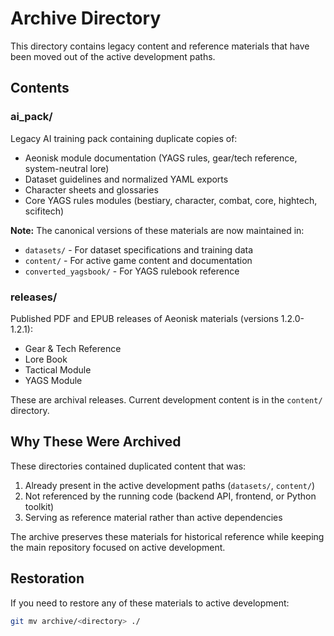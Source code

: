 # Archive Directory

This directory contains legacy content and reference materials that have been moved out of the active development paths.

## Contents

### ai_pack/
Legacy AI training pack containing duplicate copies of:
- Aeonisk module documentation (YAGS rules, gear/tech reference, system-neutral lore)
- Dataset guidelines and normalized YAML exports
- Character sheets and glossaries
- Core YAGS rules modules (bestiary, character, combat, core, hightech, scifitech)

**Note:** The canonical versions of these materials are now maintained in:
- `datasets/` - For dataset specifications and training data
- `content/` - For active game content and documentation
- `converted_yagsbook/` - For YAGS rulebook reference

### releases/
Published PDF and EPUB releases of Aeonisk materials (versions 1.2.0-1.2.1):
- Gear & Tech Reference
- Lore Book
- Tactical Module
- YAGS Module

These are archival releases. Current development content is in the `content/` directory.

## Why These Were Archived

These directories contained duplicated content that was:
1. Already present in the active development paths (`datasets/`, `content/`)
2. Not referenced by the running code (backend API, frontend, or Python toolkit)
3. Serving as reference material rather than active dependencies

The archive preserves these materials for historical reference while keeping the main repository focused on active development.

## Restoration

If you need to restore any of these materials to active development:
```bash
git mv archive/<directory> ./
```
